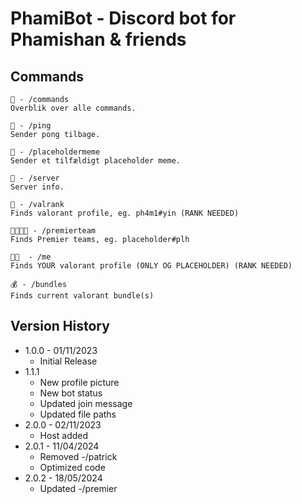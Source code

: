 # PhamiBot - Discord bot for Phamishan & friends

## Commands

```
🤖 - /commands
Overblik over alle commands.

🏓 - /ping
Sender pong tilbage.

🤣 - /placeholdermeme
Sender et tilfældigt placeholder meme.

📜 - /server
Server info.

🔫 - /valrank
Finds valorant profile, eg. ph4m1#yin (RANK NEEDED)

👨‍👨‍👦‍👦 - /premierteam
Finds Premier teams, eg. placeholder#plh

🫵🏾  - /me
Finds YOUR valorant profile (ONLY OG PLACEHOLDER) (RANK NEEDED)

💰 - /bundles
Finds current valorant bundle(s)
```

## Version History

-   1.0.0 - 01/11/2023
    -   Initial Release
-   1.1.1
    -   New profile picture
    -   New bot status
    -   Updated join message
    -   Updated file paths
-   2.0.0 - 02/11/2023
    -   Host added
-   2.0.1 - 11/04/2024
    -   Removed -/patrick
    -   Optimized code
-   2.0.2 - 18/05/2024
    -   Updated -/premier
